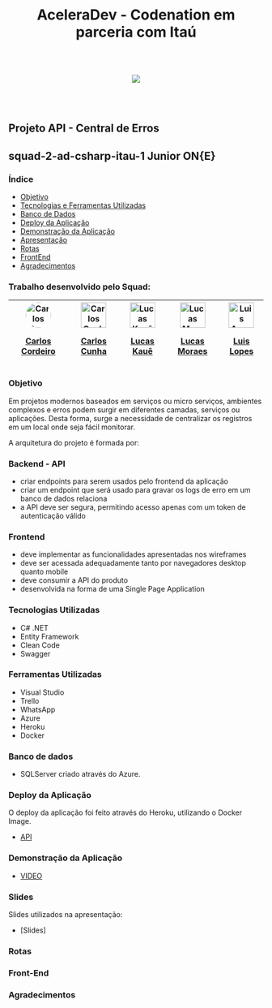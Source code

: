 <h1 align="center">AceleraDev - Codenation em parceria com Itaú</h1>
<br/>
<br/>
<p align="center">
<img style="align-self: center;" src="https://user-images.githubusercontent.com/50468352/81487897-a1499780-9238-11ea-8239-22a62f4f14b8.png" />
</p>
<br/>
<br/>

<h2>Projeto API - Central de Erros</h2>

## squad-2-ad-csharp-itau-1 Junior ON{E}

### Índice
* [Objetivo](#objetivo)
* [Tecnologias e Ferramentas Utilizadas](#tecnologias-utilizadas)
* [Banco de Dados](#banco-de-dados)
* [Deploy da Aplicação](#deploy-da-aplicação)
* [Demonstração da Aplicação](#demonstração)
* [Apresentação](#slides)
* [Rotas](#rotas)
* [FrontEnd](#front-end)
* [Agradecimentos](#agradecimentos)



### Trabalho desenvolvido pelo Squad:

| <a href="https://www.linkedin.com/in/carloscordeiro96/" target="_blank"><img title="Carlos Cordeiro" style="border-radius: 50%" src="https://media-exp1.licdn.com/dms/image/C4D03AQEzmOm2YXv9Rg/profile-displayphoto-shrink_200_200/0?e=1594252800&amp;v=beta&amp;t=7FxPDtbo14ySmaoG7JwC_YxRV1Go5WUZzu5J6vkyKqA" alt="Carlos Cordeiro"  width="50" height="50"> <p style="align-self: center">Carlos Cordeiro</p></a> | <a href="https://www.linkedin.com/in/carlos-eduardo-santana-88ti/" target="_blank"><img title="Carlos Cunha" src="https://media-exp1.licdn.com/dms/image/C4D03AQGo9T2T7l2Zlw/profile-displayphoto-shrink_200_200/0?e=1594252800&amp;v=beta&amp;t=KvHcnlqoYVggcVDs3GT91bOhWYHMnPiGAgV_s-qV2Bk" alt="Carlos Cunha" width="50" height="50"> <p style="align-self: center">Carlos Cunha</p> | <a href="https://www.linkedin.com/in/lucas-kau%C3%AA-359b21181/" target="_blank"><img title="Lucas Kauê" src="https://media-exp1.licdn.com/dms/image/C4E03AQGpCshHUY2Tfw/profile-displayphoto-shrink_200_200/0?e=1594252800&amp;v=beta&amp;t=e2eSJVcC96AAwr-ffqUXlsITWu8Tbh02sl8ToCsf8b0" loading="lazy" alt="Lucas Kauê" width="50" height="50"> <p style="align-self: center">Lucas Kauê</p></a> | <a href="https://www.linkedin.com/in/lucas-moraes-silva/" target="_blank"><img title="Lucas Moraes" src="https://media-exp1.licdn.com/dms/image/C4D03AQETiYQYsmzqrQ/profile-displayphoto-shrink_200_200/0?e=1594252800&amp;v=beta&amp;t=InMAdt5V8jmv7MrdA5mgLNrN2A5zlEoXv9szOXRu81w" alt="Lucas Moraes" width="50" height="50"> <p style="align-self: center">Lucas Moraes</p></a> | <a href="https://www.linkedin.com/in/luislopessilva/" target="_blank"><img title="Luis Augusto Lopes Silva" src="https://media-exp1.licdn.com/dms/image/C4D03AQHkclgVtAhfKA/profile-displayphoto-shrink_200_200/0?e=1594252800&amp;v=beta&amp;t=nk0Eo2DfrOENnU_kt74SioG3hG5DGqe2sugvIXGbH_U" alt="Luis Augusto Lopes Silva"  width="50" height="50"><p style="align-self: center"> Luis Lopes</p></a>
| ----- | ----- | ---- | -----| -----



### Objetivo
Em projetos modernos baseados em serviços ou micro serviços, ambientes complexos e erros podem surgir em diferentes camadas, serviços ou aplicações. 
Desta forma, surge a necessidade de centralizar os registros em um local onde seja fácil monitorar.

A arquitetura do projeto é formada por:

### Backend - API
- criar endpoints para serem usados pelo frontend da aplicação
- criar um endpoint que será usado para gravar os logs de erro em um banco de dados relaciona
- a API deve ser segura, permitindo acesso apenas com um token de autenticação válido

### Frontend
- deve implementar as funcionalidades apresentadas nos wireframes
- deve ser acessada adequadamente tanto por navegadores desktop quanto mobile
- deve consumir a API do produto
- desenvolvida na forma de uma Single Page Application

### Tecnologias Utilizadas
- C# .NET
- Entity Framework
- Clean Code 
- Swagger

### Ferramentas Utilizadas 
- Visual Studio
- Trello
- WhatsApp
- Azure 
- Heroku
- Docker

### Banco de dados
- SQLServer criado através do Azure.

### Deploy da Aplicação
O deploy da aplicação foi feito através do Heroku, utilizando o Docker Image.
* [API]()

### Demonstração da Aplicação
* [VIDEO]()

### Slides
Slides utilizados na apresentação:
* [Slides]


### Rotas

### Front-End

### Agradecimentos
